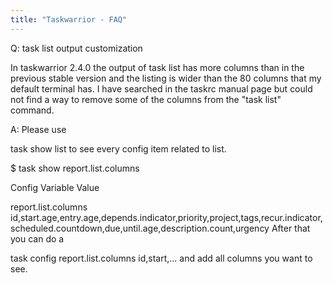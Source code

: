 ```yaml
---
title: "Taskwarrior - FAQ"
---
```


Q: task list output customization

In taskwarrior 2.4.0 the output of task list has more columns than in the previous stable version and the listing is wider than the 80 columns that my default terminal has. I have searched in the taskrc manual page but could not find a way to remove some of the columns from the "task list" command.

A: Please use

task show list
to see every config item related to list.

 

$ task show report.list.columns

 

Config Variable     Value                                                                                                                                     

report.list.columns id,start.age,entry.age,depends.indicator,priority,project,tags,recur.indicator,scheduled.countdown,due,until.age,description.count,urgency
After that you can do a

task config report.list.columns id,start,...
and add all columns you want to see.

